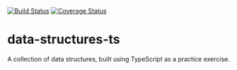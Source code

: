 [![Build Status](https://travis-ci.org/LorenzoR/data-structures-ts.svg?branch=master)](https://travis-ci.org/LorenzoR/data-structures-ts)
[![Coverage Status](https://coveralls.io/repos/github/LorenzoR/data-structures-ts/badge.svg?branch=master)](https://coveralls.io/github/LorenzoR/data-structures-ts?branch=master)

# data-structures-ts
A collection of data structures, built using TypeScript as a practice exercise.

